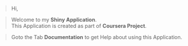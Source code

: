

> Hi,  

>    Welcome to my **Shiny Application**.  
> This Application is created as part of **Coursera Project**.  

> Goto the Tab **Documentation** to get Help about using this Application.

